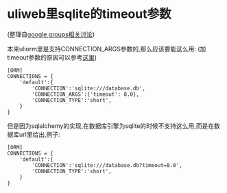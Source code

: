 # uliweb里sqlite的timeout参数

(整理自[google groups相关讨论](https://groups.google.com/d/topic/uliweb/cv8J3T1_EH8/discussion))

本来uliorm里是支持CONNECTION_ARGS参数的,那么应该要能这么用:
(加timeout参数的原因可以参考[这里](http://stackoverflow.com/questions/15065037/how-to-increase-connection-timeout-using-sqlalchemy-with-sqlite-in-python))

```
[ORM]
CONNECTIONS = {
    'default':{
        'CONNECTION':'sqlite:///database.db',
        'CONNECTION_ARGS':{'timeout': 8.0},
        'CONNECTION_TYPE':'short',
    }
}
```

但是因为sqlalchemy的实现,在数据库引擎为sqlite的时候不支持这么用,而是在数据库url里给出,例子:

```
[ORM]
CONNECTIONS = {
    'default':{
        'CONNECTION':'sqlite:///database.db?timeout=8.0',
        'CONNECTION_TYPE':'short',
    }
}
```
